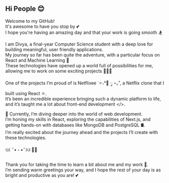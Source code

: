 ## Hi People 😊
Welcome to my GitHub!  
It's awesome to have you stop by 💕  
I hope you're having an amazing day and that your work is going smooth 🏂  

I am Divya, a final-year Computer Science student with a deep love for building meaningful, user friendly applications.  
My journey so far has been quite the adventure, with a particular focus on React and Machine Learning 🌷  
These technologies have opened up a world full of possibilities for me, allowing me to work on some exciting projects 👩🏻‍💻  

One of the projects I’m proud of is Netflixee ˙✧˖°🍿 ༘ ⋆｡˚, a Netflix clone that I built using React ⚛️.  
It’s been an incredible experience bringing such a dynamic platform to life, and it’s taught me a lot about front-end development </>.  

🥷 Currently, I’m diving deeper into the world of web development.  
I’m honing my skills in React, exploring the capabilities of Next.js, and getting hands-on with databases like MongoDB and PostgreSQL 🛢.  
I’m really excited about the journey ahead and the projects I’ll create with these technologies.  

ପ꒰ ˶• ༝ •˶꒱ଓ 🌸🤍  

Thank you for taking the time to learn a bit about me and my work 🥰.  
I’m sending warm greetings your way, and I hope the rest of your day is as bright and productive as you are! 💕




